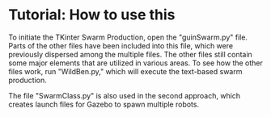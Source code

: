 # Tutorial: How to use this

To initiate the TKinter Swarm Production, open the "guinSwarm.py" file. Parts of the other files have been included into this file, which were previously dispersed among the multiple files.
The other files still contain some major elements that are utilized in various areas. To see how the other files work, run "WildBen.py," which will execute the text-based swarm production.

The file "SwarmClass.py" is also used in the second approach, which creates launch files for Gazebo to spawn multiple robots.

